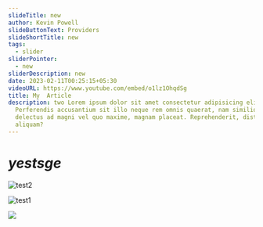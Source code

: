 ```yaml
---
slideTitle: new
author: Kevin Powell
slideButtonText: Providers
slideShortTitle: new
tags:
  - slider
sliderPointer:
  - new
sliderDescription: new
date: 2023-02-11T00:25:15+05:30
videoURL: https://www.youtube.com/embed/o1lz1OhqdSg
title: My  Article
description: two Lorem ipsum dolor sit amet consectetur adipisicing elit.
  Perferendis accusantium sit illo neque rem omnis quaerat, nam similique vitae
  delectus ad magni vel quo maxime, magnam placeat. Reprehenderit, distinctio
  aliquam?
---
```

# ***y﻿estsge***

![test2](/assets/blog.svg "test2")

![test1](/assets/icecreamsocialphoto_00370.jpg "test1")

![](/assets/minion.jpg)